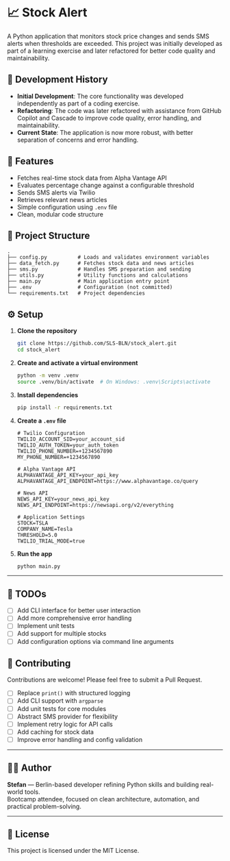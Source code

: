# 📈 Stock Alert

A Python application that monitors stock price changes and sends SMS alerts when thresholds are exceeded. This project was initially developed as part of a learning exercise and later refactored for better code quality and maintainability.

## 📜 Development History

- **Initial Development**: The core functionality was developed independently as part of a coding exercise.
- **Refactoring**: The code was later refactored with assistance from GitHub Copilot and Cascade to improve code quality, error handling, and maintainability.
- **Current State**: The application is now more robust, with better separation of concerns and error handling.

## 🚀 Features

- Fetches real-time stock data from Alpha Vantage API
- Evaluates percentage change against a configurable threshold
- Sends SMS alerts via Twilio
- Retrieves relevant news articles
- Simple configuration using `.env` file
- Clean, modular code structure

## 🧱 Project Structure

```
.
├── config.py          # Loads and validates environment variables
├── data_fetch.py      # Fetches stock data and news articles
├── sms.py             # Handles SMS preparation and sending
├── utils.py           # Utility functions and calculations
├── main.py            # Main application entry point
├── .env               # Configuration (not committed)
└── requirements.txt   # Project dependencies
```

## ⚙️ Setup

1. **Clone the repository**
   ```bash
   git clone https://github.com/SLS-BLN/stock_alert.git
   cd stock_alert
   ```

2. **Create and activate a virtual environment**
   ```bash
   python -m venv .venv
   source .venv/bin/activate  # On Windows: .venv\Scripts\activate
   ```

3. **Install dependencies**
   ```bash
   pip install -r requirements.txt
   ```

4. **Create a `.env` file**
   ```env
   # Twilio Configuration
   TWILIO_ACCOUNT_SID=your_account_sid
   TWILIO_AUTH_TOKEN=your_auth_token
   TWILIO_PHONE_NUMBER=+1234567890
   MY_PHONE_NUMBER=+1234567890
   
   # Alpha Vantage API
   ALPHAVANTAGE_API_KEY=your_api_key
   ALPHAVANTAGE_API_ENDPOINT=https://www.alphavantage.co/query
   
   # News API
   NEWS_API_KEY=your_news_api_key
   NEWS_API_ENDPOINT=https://newsapi.org/v2/everything
   
   # Application Settings
   STOCK=TSLA
   COMPANY_NAME=Tesla
   THRESHOLD=5.0
   TWILIO_TRIAL_MODE=true
   ```

5. **Run the app**
   ```bash
   python main.py
   ```

---

## 🧠 TODOs

- [ ] Add CLI interface for better user interaction
- [ ] Add more comprehensive error handling
- [ ] Implement unit tests
- [ ] Add support for multiple stocks
- [ ] Add configuration options via command line arguments

## 🤝 Contributing

Contributions are welcome! Please feel free to submit a Pull Request.

- [ ] Replace `print()` with structured logging
- [ ] Add CLI support with `argparse`
- [ ] Add unit tests for core modules
- [ ] Abstract SMS provider for flexibility
- [ ] Implement retry logic for API calls
- [ ] Add caching for stock data
- [ ] Improve error handling and config validation

---

## 👨‍💻 Author

**Stefan** — Berlin-based developer refining Python skills and building real-world tools.  
Bootcamp attendee, focused on clean architecture, automation, and practical problem-solving.

---

## 📄 License

This project is licensed under the MIT License.
